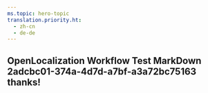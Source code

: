 ```yaml
---
ms.topic: hero-topic
translation.priority.ht: 
  - zh-cn
  - de-de
---
```

## OpenLocalization Workflow Test MarkDown 2adcbc01-374a-4d7d-a7bf-a3a72bc75163 thanks!
